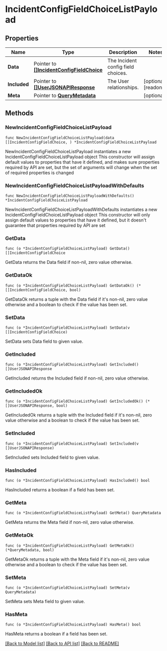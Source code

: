 # IncidentConfigFieldChoiceListPayload

## Properties

Name | Type | Description | Notes
------------ | ------------- | ------------- | -------------
**Data** | Pointer to [**[]IncidentConfigFieldChoice**](IncidentConfigFieldChoice.md) | The Incident config field choices. | 
**Included** | Pointer to [**[]UserJSONAPIResponse**](UserJSONAPIResponse.md) | The User relationships. | [optional] [readonly] 
**Meta** | Pointer to [**QueryMetadata**](QueryMetadata.md) |  | [optional] 

## Methods

### NewIncidentConfigFieldChoiceListPayload

`func NewIncidentConfigFieldChoiceListPayload(data []IncidentConfigFieldChoice, ) *IncidentConfigFieldChoiceListPayload`

NewIncidentConfigFieldChoiceListPayload instantiates a new IncidentConfigFieldChoiceListPayload object
This constructor will assign default values to properties that have it defined,
and makes sure properties required by API are set, but the set of arguments
will change when the set of required properties is changed

### NewIncidentConfigFieldChoiceListPayloadWithDefaults

`func NewIncidentConfigFieldChoiceListPayloadWithDefaults() *IncidentConfigFieldChoiceListPayload`

NewIncidentConfigFieldChoiceListPayloadWithDefaults instantiates a new IncidentConfigFieldChoiceListPayload object
This constructor will only assign default values to properties that have it defined,
but it doesn't guarantee that properties required by API are set

### GetData

`func (o *IncidentConfigFieldChoiceListPayload) GetData() []IncidentConfigFieldChoice`

GetData returns the Data field if non-nil, zero value otherwise.

### GetDataOk

`func (o *IncidentConfigFieldChoiceListPayload) GetDataOk() (*[]IncidentConfigFieldChoice, bool)`

GetDataOk returns a tuple with the Data field if it's non-nil, zero value otherwise
and a boolean to check if the value has been set.

### SetData

`func (o *IncidentConfigFieldChoiceListPayload) SetData(v []IncidentConfigFieldChoice)`

SetData sets Data field to given value.


### GetIncluded

`func (o *IncidentConfigFieldChoiceListPayload) GetIncluded() []UserJSONAPIResponse`

GetIncluded returns the Included field if non-nil, zero value otherwise.

### GetIncludedOk

`func (o *IncidentConfigFieldChoiceListPayload) GetIncludedOk() (*[]UserJSONAPIResponse, bool)`

GetIncludedOk returns a tuple with the Included field if it's non-nil, zero value otherwise
and a boolean to check if the value has been set.

### SetIncluded

`func (o *IncidentConfigFieldChoiceListPayload) SetIncluded(v []UserJSONAPIResponse)`

SetIncluded sets Included field to given value.

### HasIncluded

`func (o *IncidentConfigFieldChoiceListPayload) HasIncluded() bool`

HasIncluded returns a boolean if a field has been set.

### GetMeta

`func (o *IncidentConfigFieldChoiceListPayload) GetMeta() QueryMetadata`

GetMeta returns the Meta field if non-nil, zero value otherwise.

### GetMetaOk

`func (o *IncidentConfigFieldChoiceListPayload) GetMetaOk() (*QueryMetadata, bool)`

GetMetaOk returns a tuple with the Meta field if it's non-nil, zero value otherwise
and a boolean to check if the value has been set.

### SetMeta

`func (o *IncidentConfigFieldChoiceListPayload) SetMeta(v QueryMetadata)`

SetMeta sets Meta field to given value.

### HasMeta

`func (o *IncidentConfigFieldChoiceListPayload) HasMeta() bool`

HasMeta returns a boolean if a field has been set.


[[Back to Model list]](../README.md#documentation-for-models) [[Back to API list]](../README.md#documentation-for-api-endpoints) [[Back to README]](../README.md)


